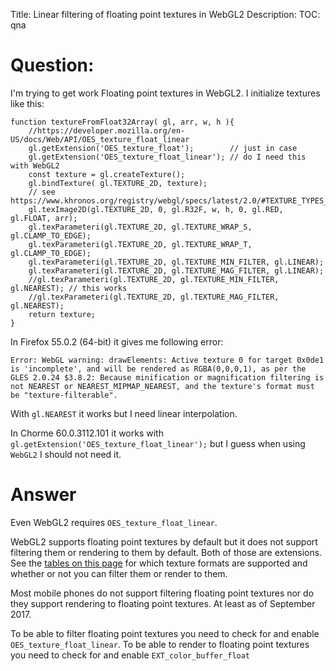 Title: Linear filtering of floating point textures in WebGL2
Description:
TOC: qna

# Question:

I'm trying to get work Floating point textures in WebGL2. I initialize textures like this:

    function textureFromFloat32Array( gl, arr, w, h ){
        //https://developer.mozilla.org/en-US/docs/Web/API/OES_texture_float_linear
        gl.getExtension('OES_texture_float');        // just in case
        gl.getExtension('OES_texture_float_linear'); // do I need this with WebGL2
        const texture = gl.createTexture();
        gl.bindTexture( gl.TEXTURE_2D, texture);
        // see https://www.khronos.org/registry/webgl/specs/latest/2.0/#TEXTURE_TYPES_FORMATS_FROM_DOM_ELEMENTS_TABLE
        gl.texImage2D(gl.TEXTURE_2D, 0, gl.R32F, w, h, 0, gl.RED, gl.FLOAT, arr);
        gl.texParameteri(gl.TEXTURE_2D, gl.TEXTURE_WRAP_S, gl.CLAMP_TO_EDGE);
        gl.texParameteri(gl.TEXTURE_2D, gl.TEXTURE_WRAP_T, gl.CLAMP_TO_EDGE);
        gl.texParameteri(gl.TEXTURE_2D, gl.TEXTURE_MIN_FILTER, gl.LINEAR);
        gl.texParameteri(gl.TEXTURE_2D, gl.TEXTURE_MAG_FILTER, gl.LINEAR);
        //gl.texParameteri(gl.TEXTURE_2D, gl.TEXTURE_MIN_FILTER, gl.NEAREST); // this works
        //gl.texParameteri(gl.TEXTURE_2D, gl.TEXTURE_MAG_FILTER, gl.NEAREST);
        return texture;
    }

In Firefox 55.0.2 (64-bit) it gives me following error:

`Error: WebGL warning: drawElements: Active texture 0 for target 0x0de1 is 'incomplete', and will be rendered as RGBA(0,0,0,1), as per the GLES 2.0.24 $3.8.2: Because minification or magnification filtering is not NEAREST or NEAREST_MIPMAP_NEAREST, and the texture's format must be "texture-filterable".`
    
With `gl.NEAREST` it works but I need linear interpolation.

In Chorme 60.0.3112.101 it works with  `gl.getExtension('OES_texture_float_linear');` but I guess when using `WebGL2` I should not need it.





# Answer

Even WebGL2 requires `OES_texture_float_linear`.

WebGL2 supports floating point textures by default but it does not support filtering them or rendering to them by default. Both of those are extensions. See the [tables on this page](https://webgl2fundamentals.org/webgl/lessons/webgl-data-textures.html) for which texture formats are supported and whether or not you can filter them or render to them.

Most mobile phones do not support filtering floating point textures nor do they support rendering to floating point textures. At least as of September 2017.

To be able to filter floating point textures you need to check for and enable `OES_texture_float_linear`. To be able to render to floating point textures you need to check for and enable `EXT_color_buffer_float`
